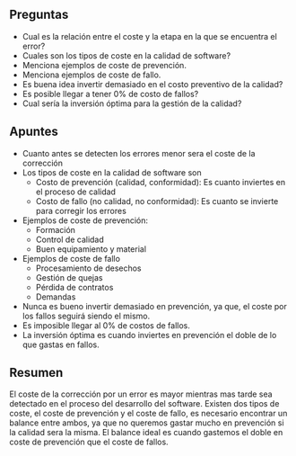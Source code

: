 ## Preguntas

- Cual es la relación entre el coste y la etapa en la que se encuentra el error?
- Cuales son los tipos de coste en la calidad de software?
- Menciona ejemplos de coste de prevención.
- Menciona ejemplos de coste de fallo.
- Es buena idea invertir demasiado en el costo preventivo de la calidad?
- Es posible llegar a tener 0% de costo de fallos?
- Cual sería la inversión óptima para la gestión de la calidad?

## Apuntes

- Cuanto antes se detecten los errores menor sera el coste de la corrección
- Los tipos de coste en la calidad de software son
	- Costo de prevención (calidad, conformidad): Es cuanto inviertes en el proceso de calidad
	- Costo de fallo (no calidad, no conformidad): Es cuanto se invierte para corregir los errores
- Ejemplos de coste de prevención:
	- Formación
	- Control de calidad 
	- Buen equipamiento y material
- Ejemplos de coste de fallo
	- Procesamiento de desechos
	- Gestión de quejas
	- Pérdida de contratos
	- Demandas
- Nunca es bueno invertir demasiado en prevención, ya que, el coste por los fallos seguirá siendo el mismo.
- Es imposible llegar al 0% de costos de fallos.
- La inversión óptima es cuando inviertes en prevención el doble de lo que gastas en fallos.
  
## Resumen

El coste de la corrección por un error es mayor mientras mas tarde sea detectado en el proceso del desarrollo del software. Existen dos tipos de coste, el coste de prevención y el coste de fallo, es necesario encontrar un balance entre ambos, ya que no queremos gastar mucho en prevención si la calidad sera la misma. El balance ideal es cuando gastemos el doble en coste de prevención que el coste de fallos.